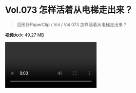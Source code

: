 # Vol.073 怎样活着从电梯走出来？

> 回形针PaperClip / Vol / Vol.073 怎样活着从电梯走出来？

**视频大小**: 49.27 MB

<div class="video"><video src="https://file.hsyhx.top/video/PaperClip/Vol/073.mp4" controls preload>🤔 您的浏览器不支持 video 标签</video></div>